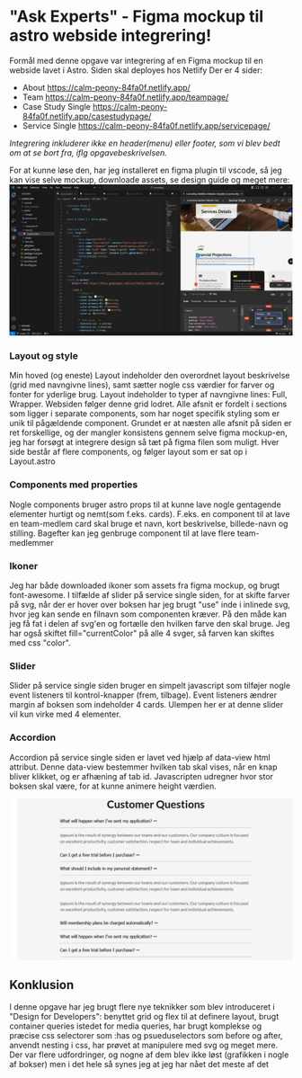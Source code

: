 # "Ask Experts" - Figma mockup til astro webside integrering!

Formål med denne opgave var integrering af en Figma mockup til en webside lavet i Astro. Siden skal deployes hos Netlify
Der er 4 sider:

- About https://calm-peony-84fa0f.netlify.app/
- Team https://calm-peony-84fa0f.netlify.app/teampage/
- Case Study Single https://calm-peony-84fa0f.netlify.app/casestudypage/
- Service Single https://calm-peony-84fa0f.netlify.app/servicepage/

*Integrering inkluderer ikke en header(menu) eller footer, som vi blev bedt om at se bort fra, iflg opgavebeskrivelsen.*

For at kunne løse den, har jeg installeret en figma plugin til vscode, så jeg kan vise selve mockup, downloade assets, se design guide og meget mere:
![Project Overview Screenshot 01](public/images/screenshot_01.png)

### Layout og style
Min hoved (og eneste) Layout indeholder den overordnet layout beskrivelse (grid med navngivne lines), samt sætter nogle css værdier for farver og fonter for yderlige brug.
Layout indeholder to typer af navngivne lines: Full, Wrapper. Websiden følger denne grid lodret.
Alle afsnit er fordelt i sections som ligger i separate components, som har noget specifik styling som er unik til pågældende component. Grundet er at næsten alle afsnit på siden er ret forskellige, og der mangler konsistens gennem selve figma mockup-en, jeg har forsøgt at integrere design så tæt på figma filen som muligt. 
Hver side består af flere components, og følger layout som er sat op i Layout.astro

### Components med properties
Nogle components bruger astro props til at kunne lave nogle gentagende elementer hurtigt og nemt(som f.eks. cards).
F.eks. en component til at lave en team-medlem card skal bruge et navn, kort beskrivelse, billede-navn og stilling. Bagefter kan jeg genbruge component til at lave flere team-medlemmer

### Ikoner
Jeg har både downloaded ikoner som assets fra figma mockup, og brugt font-awesome.
I tilfælde af slider på service single siden, for at skifte farver på svg, når der er hover over boksen har jeg brugt "use" inde i inlinede svg, hvor jeg kan sende en filnavn som componenten kræver. På den måde kan jeg få fat i <path> delen af svg'en og fortælle den hvilken farve den skal bruge. Jeg har også skiftet fill="currentColor" på alle 4 svger, så farven kan skiftes med css "color".

### Slider
Slider på service single siden bruger en simpelt javascript som tilføjer nogle event listeners til kontrol-knapper (frem, tilbage). Event listeners ændrer margin af boksen som indeholder 4 cards.
Ulempen her er at denne slider vil kun virke med 4 elementer.

### Accordion
Accordion på service single siden er lavet ved hjælp af data-view html attribut. Denne data-view bestemmer hvilken tab skal vises, når en knap bliver klikket, og er afhæning af tab id.
Javascripten udregner hvor stor boksen skal være, for at kunne animere height værdien.

![Project Overview Screenshot 02](public/images/screenshot_02.png)

## Konklusion
I denne opgave har jeg brugt flere nye teknikker som blev introduceret i "Design for Developers": benyttet grid og flex til at definere layout, brugt container queries istedet for media queries, har brugt komplekse og præcise css selectorer som :has og psueduselectors som before og after, anvendt nesting i css, har prøvet at manipulere med svg og meget mere. Der var flere udfordringer, og nogne af dem blev ikke løst (grafikken i nogle af bokser) men i det hele så synes jeg at jeg har nået det meste af det

